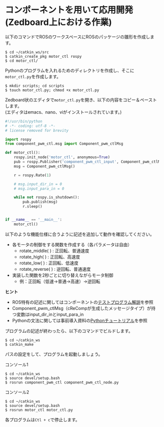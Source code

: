 # コンポーネントを用いて応用開発 <br>(Zedboard上における作業)

以下のコマンドでROSのワークスペースにROSのパッケージの雛形を作成します。

```
$ cd ~/catkin_ws/src
$ catkin_create_pkg motor_ctl rospy
$ cd motor_ctl/
```

Pythonのプログラムを入れるためのディレクトリを作成し、そこに`motor_ctl.py`を作成します。

```
$ mkdir scripts; cd scripts
$ touch motor_ctl.py; chmod +x motor_ctl.py
```

Zedboard状のエディタで`motor_ctl.py`を開き、以下の内容をコピー＆ペーストします。  
(エディタはemacs、nano、viがインストールされています。)

```python
#!/usr/bin/python
# -*- coding: utf-8 -*-
# license removed for brevity

import rospy
from component_pwm_ctl.msg import Component_pwm_ctlMsg

def motor_ctl():
	rospy.init_node('motor_ctl', anonymous=True)
	pub = rospy.Publisher('component_pwm_ctl_input', Component_pwm_ctlMsg, queue_size=100)
	msg = Component_pwm_ctlMsg()

	r = rospy.Rate(1)

	# msg.input_dir_in = 0
	# msg.input_para_in = 0

	while not rospy.is_shutdown():
		pub.publish(msg)
		r.sleep()


if __name__ == '__main__':
	motor_ctl()
```


以下のような機能仕様に合うように記述を追加して動作を確認してください。

- 各モータの制御をする関数を作成する（各パラメータは自由）
	- rotate_middle( )	 : 正回転、普通速度
	- rotate_high( )		 : 正回転、高速度
	- rotate_low( )		 : 正回転、低速度
	- rotate_reverse( )	 : 逆回転、普通速度
- 実装した関数を2秒ごとに切り替えながらモータ制御
	- 例：正回転（低速→普通→高速）→逆回転

**ヒント**

- ROS特有の記述に関してはコンポーネントの[テストプログラム解説](test_node_py.md)を参照
- Component_pwm_ctlMsg（cReCompが生成したメッセージタイプ）が持つ変数はinput_dir_inとinput_para_in
- Pythonの文法に関しては事前導入資料の[Pythonチュートリアル](../pre_instruction/md/python_tutorial.md)を参照


プログラムの記述が終わったら、以下のコマンドでビルドします。

```
$ cd ~/catkin_ws
$ catkin_make
```

パスの設定をして、プログラムを起動しましょう。

コンソール1

```
$ cd ~/catkin_ws
$ source devel/setup.bash
$ rosrun component_pwm_ctl component_pwm_ctl_node.py
```

コンソール2

```
$ cd ~/catkin_ws
$ source devel/setup.bash
$ rosrun motor_ctl motor_ctl.py
```

各プログラムは`Ctl + c`で停止します。
